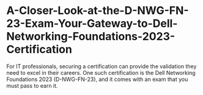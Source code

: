 # A-Closer-Look-at-the-D-NWG-FN-23-Exam-Your-Gateway-to-Dell-Networking-Foundations-2023-Certification
For IT professionals, securing a certification can provide the validation they need to excel in their careers. One such certification is the Dell Networking Foundations 2023 (D-NWG-FN-23), and it comes with an exam that you must pass to earn it. 
